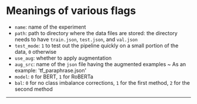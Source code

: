 # Meanings of various flags

- `name`: name of the experiment
- `path`: path to directory where the data files are stored: the directory needs to have `train.json`, `test.json`, and `val.json`
- `test_mode`: `1` to test out the pipeline quickly on a small portion of the data, `0` otherwise
- `use_aug`: whether to apply augmentation 
- `aug_src`: name of the `json` file having the augmented examples ~ As an example: 'tf_paraphrase.json'
- `model`: `0` for BERT, `1` for RoBERTa
- `bal`: `0` for no class imbalance corrections, `1` for the first method, `2` for the second method

---